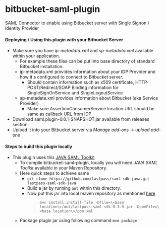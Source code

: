 # bitbucket-saml-plugin
SAML Connector to enable using Bitbucket server with Single Signon / Identity Provider

#### Deploying / Using this plugin with your Bitbucket Server
* Make sure you have *ip-metadata.xml* and *sp-metadata.xml* available within your application.
  * For example these files can be put into base directory of standard Bitbucket installation.
  * ip-metadata.xml provides information about your IDP Provider and how it's configured to connect to Bitbucket server.
    * Should contain information such as x509 certificate, HTTP-POST/Redirect/SOAP Binding information for SingleSignOnService and SingleLogoutService
  * sp-metadata.xml provides information about Bitbucket (aka Service Provider)
    * Make sure AssertionConsumerService location URL should be same as callback URL from IDP
* Download saml.plugin-0.0.1-SNAPSHOT.jar available from releases section.
* Upload it into your Bitbucket server via *Manage add-ons* -> *upload add-ons*

#### Steps to build this plugin locally
* This plugin uses this [JAVA SAML Toolkit](https://github.com/lastpass/saml-sdk-java/)
  * To compile bitbucket-saml-plugin, locally you will need _JAVA SAML Toolkit_ available in your Maven Repository.
  * Here quick steps to achieve same
    * ``git clone https://github.com/lastpass/saml-sdk-java.git lastpass-saml-sdk-java``
    * Build a jar by running ``ant`` within this directory.
    * Now put this jar into local maven repository as mentioned [here](https://maven.apache.org/guides/mini/guide-3rd-party-jars-local.html)
      >``mvn install:install-file -Dfile=\<base location\>/out/lastpass-saml-sdk-0.3.0.jar -DpomFile=\<base location\>/pom.xml``
  * Package plugin jar using following command
  ``mvn package``





